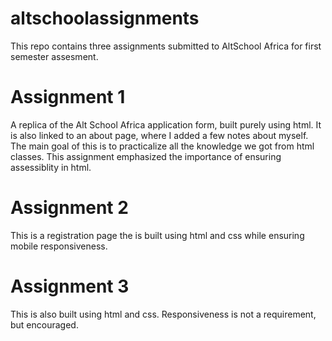 # altschoolassignments
This repo contains three assignments submitted to AltSchool Africa for first semester assesment.

# Assignment 1

A replica of the Alt School Africa application form, built purely using html. It is also linked to an about page, where I added a few notes about myself. The main goal of this is to practicalize all the knowledge we got from html classes. This assignment emphasized the importance of ensuring assessiblity in html.

# Assignment 2

This is a registration page the is built using html and css while ensuring mobile responsiveness.

# Assignment 3 

This is also built using html and css. Responsiveness is not a requirement, but encouraged.
